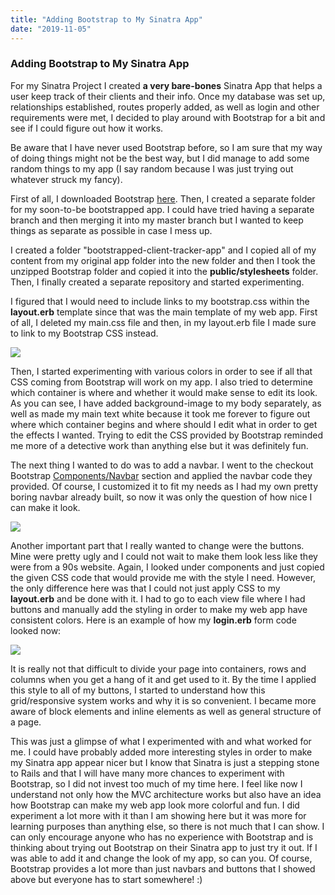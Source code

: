 ```yaml
---
title: "Adding Bootstrap to My Sinatra App"
date: "2019-11-05"
---
```


### Adding Bootstrap to My Sinatra App

For my Sinatra Project I created **a very bare-bones** Sinatra App that helps a user keep track of their clients and their info. Once my database was set up, relationships established, routes properly added, as well as login and other requirements were met, I decided to play around with Bootstrap for a bit and see if I could figure out how it works. 

Be aware that I have never used Bootstrap before, so I am sure that my way of doing things might not be the best way, but I did manage to add some random things to my app (I say random because I was just trying out whatever struck my fancy). 

First of all, I downloaded Bootstrap [here](https://getbootstrap.com/docs/4.3/getting-started/download/). Then, I created a separate folder for my soon-to-be bootstrapped app. I could have tried having a separate branch and then merging it into my master branch but I wanted to keep things as separate as possible in case I mess up. 

I created a folder "bootstrapped-client-tracker-app" and I copied all of my content from my original app folder into the new folder and then I took the unzipped Bootstrap folder and copied it into the **public/stylesheets** folder. Then, I finally created a separate repository and started experimenting.

I figured that I would need to include links to my bootstrap.css within the **layout.erb** template since that was the main template of my web app.  First of all, I deleted my main.css file and then, in my layout.erb file I made sure to link to my Bootstrap CSS instead. 

![](https://jh6b8g.bn.files.1drv.com/y4mR7lsk7mUY-ZRM-83I9DuEyw547-P2N5Ev5WhPHT6RqivqhmVEIF3eRp68UEnbUbDRr6MzOH2O0eiXyBxZ1q3rNM7yOyMfcA2NOLJfpNItLH4SMZVB3CxLAdS7pJQHk6j3n6R1_bpsDoUl3wCnIK77iCUT0YDRO6V8KMjwewRSEjKDRocOd3XfD9igbrF1MoJtS25cV9_NOtgXp7QFW6RNA?width=1044&height=598&cropmode=none)

Then, I started experimenting with various colors in order to see if all that CSS coming from Bootstrap will work on my app. I also tried to determine which container is where and whether it would make sense to edit its look. As you can see, I have added background-image to my body separately, as well as made my main text white because it took me forever to figure out where which container begins and where should I edit what in order to get the effects I wanted. Trying to edit the CSS provided by Bootstrap reminded me more of a detective work than anything else but it was definitely fun. 

The next thing I wanted to do was to add a navbar. I went to the checkout Bootstrap [Components/Navbar](https://getbootstrap.com/docs/4.3/components/navbar/) section
and applied the navbar code they provided. Of course, I customized it to fit my needs as I had my own pretty boring navbar already built, so now it was only the question of how nice I can make it look. 

![](https://i36b8g.bn.files.1drv.com/y4mk8HaQDBRJGW-YA3W4WwxkmNFMJLkIWIDE5jJI1MIq7K0G3WVEYL-4biQVZU8LsTrN-jElGzXMfKPYYV6TMORL52IUCoBDa89tIivF9cxo6OYWEBZ-Jf9uRN-zAoWnI_ubqw5vr7Pnf-wqD__0CLLI09dcqQwNDB_X7AwTtVu2E-v7RaHHjXxP9bpg_OQzjPz0XGHI4AsZqahMzKO-FXltw?width=1348&height=726&cropmode=none)

Another important part that I really wanted to change were the buttons. Mine were pretty ugly and I could not wait to make them look less like they were from a 90s website. Again, I looked under components and just copied the given CSS code that would provide me with the style I need. However, the only difference here was that I could not just apply CSS to my **layout.erb** and be done with it. I had to go to each view file where I had buttons and manually add the styling in order to make my web app have consistent colors. Here is an example of how my **login.erb** form code looked now:

![](https://i36b8g.bn.files.1drv.com/y4mk8HaQDBRJGW-YA3W4WwxkmNFMJLkIWIDE5jJI1MIq7K0G3WVEYL-4biQVZU8LsTrN-jElGzXMfKPYYV6TMORL52IUCoBDa89tIivF9cxo6OYWEBZ-Jf9uRN-zAoWnI_ubqw5vr7Pnf-wqD__0CLLI09dcqQwNDB_X7AwTtVu2E-v7RaHHjXxP9bpg_OQzjPz0XGHI4AsZqahMzKO-FXltw?width=1348&height=726&cropmode=none)

It is really not that difficult to divide your page into containers, rows and columns when you get a hang of it and get used to it. By the time I applied this style to all of my buttons, I started to understand how this grid/responsive system works and why it is so convenient. I became more aware of block elements and inline elements as well as general structure of a page.

This was just a glimpse of what I experimented with and what worked for me. I could have probably added more interesting styles in order to make my Sinatra app appear nicer but I know that Sinatra is just a stepping stone to Rails and that I will have many more chances to experiment with Bootstrap, so I did not invest too much of my time here. I feel like now I understand not only how the MVC architecture works but also have an idea how Bootstrap can make my web app look more colorful and fun. I did experiment a lot more with it than I am showing here but it was more for learning purposes than anything else, so there is not much that I can show. I can only encourage anyone who has no experience with Bootstrap and is thinking about trying out Bootstrap on their Sinatra app to just try it out. If I was able to add it and change the look of my app, so can you. Of course, Bootstrap provides a lot more than just navbars and buttons that I showed above but everyone has to start somewhere! :) 

